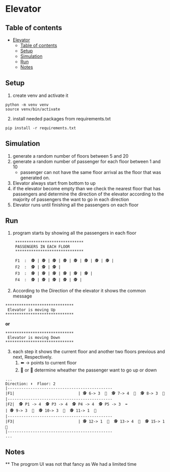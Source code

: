 # Elevator

## Table of contents
- [Elevator](#elevator)
  - [Table of contents](#table-of-contents)
  - [Setup](#setup)
  - [Simulation](#simulation)
  - [Run](#run)
  - [Notes](#notes)

## Setup
1. create venv and activate it
```
python -m venv venv
source venv/bin/activate
```
2. install needed packages from requirements.txt
```
pip install -r requirements.txt
```

## Simulation
1. generate a random number of floors between 5 and 20
2. generate a random number of passenger for each floor between 1 and 10
    * passenger can not have the same floor arrival as the floor that was generated on.
3. Elevator always start from bottom to up
4. if the elevator become empty than we check the nearest floor that has passengers and determine the direction of the elevator according to the  majority of passengers the want to go in  each direction
5. Elevator runs until finishing all the passengers on each floor

## Run
1. program starts by showing all the passengers in each floor
   ```
    ******************************
    PASSENGERS IN EACH FLOOR 
    ******************************

    F1  :  🕵️ | 🕵️ | 🕵️ | 🕵️ | 🕵️ | 🕵️ | 🕵️ | 🕵️ | 
    F2  :  🕵️ | 🕵️ | 🕵️ | 
    F3  :  🕵️ | 🕵️ | 🕵️ | 🕵️ | 🕵️ | 🕵️ | 
    F4  :  🕵️ | 🕵️ | 🕵️ | 🕵️ | 🕵️ | 
   ```
2. According to the  Direction of the elevator it shows the common message
```
******************************
 Elevator is moving Up 
******************************
```
**or**

```
******************************
 Elevator is moving Down 
******************************
```

3. each step it shows the current floor and another two floors previous and next, Respectively.
   1. ⬅️ -> points to current floor
   2. 🔼 or 🔽 determine wheather the passenger want to go up or down

```
...
Direction: ⬆️  Floor: 2
|----------------------------------------------
|F1|                            | 🕵️ 6-> 3  🔼  🕵️ 7-> 4  🔼  🕵️ 8-> 3  🔼  
|----------------------------------------------
|F2|  🕵️ P1 -> 4  🕵️ P3 -> 4  🕵️ P4 -> 4  🕵️ P5 -> 3  ⬅️                           | 🕵️ 9-> 3  🔼  🕵️ 10-> 3  🔼  🕵️ 11-> 1  🔽  
|----------------------------------------------
|F3|                            | 🕵️ 12-> 1  🔽  🕵️ 13-> 4  🔼  🕵️ 15-> 1  🔽  
|----------------------------------------------
...
```

## Notes
   ** The progrom UI was not that fancy as We had a limited time